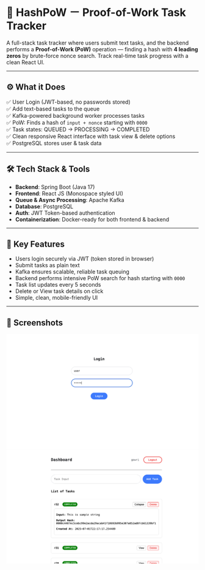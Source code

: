 # 🔐 HashPoW － Proof-of-Work Task Tracker

A full-stack task tracker where users submit text tasks, and the backend performs a **Proof-of-Work (PoW)** operation — finding a hash with **4 leading zeros** by brute-force nonce search. Track real-time task progress with a clean React UI.

---

## ⚙️ What it Does

✅ User Login (JWT-based, no passwords stored)  
✅ Add text-based tasks to the queue  
✅ Kafka-powered background worker processes tasks  
✅ PoW: Finds a hash of `input + nonce` starting with `0000`  
✅ Task states: QUEUED → PROCESSING → COMPLETED  
✅ Clean responsive React interface with task view & delete options  
✅ PostgreSQL stores user & task data  

---

## 🛠️ Tech Stack & Tools

- **Backend**: Spring Boot (Java 17)
- **Frontend**: React JS (Monospace styled UI)
- **Queue & Async Processing**: Apache Kafka
- **Database**: PostgreSQL
- **Auth**: JWT Token-based authentication
- **Containerization**: Docker-ready for both frontend & backend

---

## 📂 Key Features

- Users login securely via JWT (token stored in browser)  
- Submit tasks as plain text  
- Kafka ensures scalable, reliable task queuing  
- Backend performs intensive PoW search for hash starting with `0000`  
- Task list updates every 5 seconds  
- Delete or View task details on click  
- Simple, clean, mobile-friendly UI  

---

## 📸 Screenshots

![Login page Screenshot](./Screenshots/image2.png)
![Homepage Screenshot](./Screenshots/image1.png)

